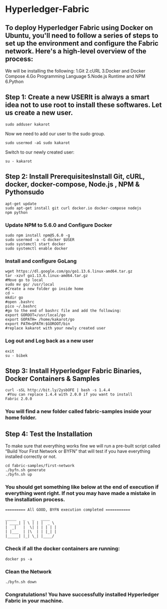 # Hyperledger-Fabric

## To deploy Hyperledger Fabric using Docker on Ubuntu, you'll need to follow a series of steps to set up the environment and configure the Fabric network. Here's a high-level overview of the process:

We will be installing the following:
1.Git
2.cURL
3.Docker and Docker Compose
4.Go Programming Language
5.Node.js Runtime and NPM
6.Python

## Step 1: Create a new USERIt is always a smart idea not to use root to install these softwares. Let us create a new user.

    sudo adduser kakarot

Now we need to add our user to the sudo group.

    sudo usermod -aG sudo kakarot

Switch to our newly created user:

    su - kakarot

## Step 2: Install PrerequisitesInstall Git, cURL, docker, docker-compose, Node.js , NPM & Pythonsudo 
   
    apt-get update 
    sudo apt-get install git curl docker.io docker-compose nodejs 
    npm python

### Update NPM to 5.6.0 and Configure Docker
    sudo npm install npm@5.6.0 -g 
    sudo usermod -a -G docker $USER 
    sudo systemctl start docker 
    sudo systemctl enable docker

### Install and configure GoLang

    wget https://dl.google.com/go/go1.13.6.linux-amd64.tar.gz 
    tar -xzvf go1.13.6.linux-amd64.tar.gz 
    #Move go to local 
    sudo mv go/ /usr/local
    #Create a new folder go inside home
    cd ~
    mkdir go
    #open .bashrc
    pico ~/.bashrc
    #go to the end of bashrc file and add the following:
    export GOROOT=/usr/local/go 
    export GOPATH= /home/kakarot/go 
    export PATH=$PATH:$GOROOT/bin 
    #replace kakarot with your newly created user

### Log out and Log back as a new user

    exit 
    su - bibek

## Step 3: Install Hyperledger Fabric Binaries, Docker Containers & Samples
    curl -sSL http://bit.ly/2ysbOFE | bash -s 1.4.4
     #You can replace 1.4.4 with 2.0.0 if you want to install 
    Fabric 2.0.0

### You will find a new folder called fabric-samples inside your home folder.

## Step 4: Test the Installation
To make sure that everything works fine we will run a pre-built script called 
“Build Your First Network or BYFN” that will test if you have everything 
installed correctly or not.

    cd fabric-samples/first-network
    ./byfn.sh generate
    ./byfn.sh up

### You should get something like below at the end of execution if everything went right. If not you may have made a mistake in the installation process.

    ========= All GOOD, BYFN execution completed ===========

    _____   _   _   ____    
    | ____| | \ | | |  _ \
    |  _|   |  \| | | | | |
    | |___  | |\  | | |_| |
    |_____| |_| \_| |____/


### Check if all the docker containers are running:
    
    docker ps -a

### Clean the Network

    ./byfn.sh down
    
### Congratulations! You have successfully installed Hyperledger Fabric in your machine.







